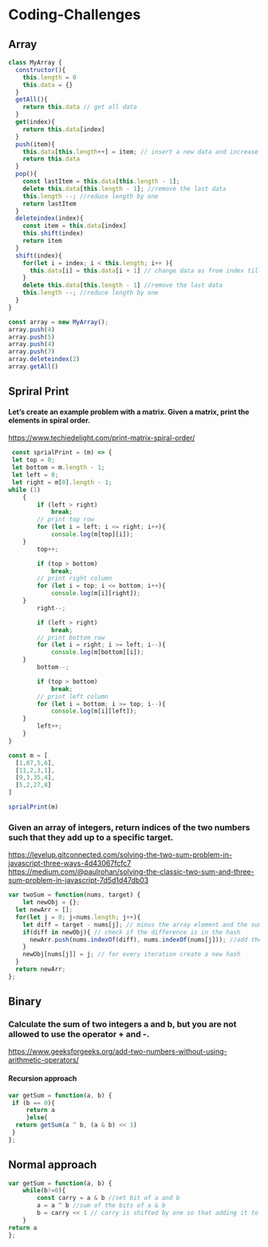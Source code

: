 # Coding-Challenges
## Array
````javascript
class MyArray {
  constructor(){
    this.length = 0 
    this.data = {}
  }
  getAll(){
    return this.data // get all data
  }
  get(index){
    return this.data[index]
  }
  push(item){
    this.data[this.length++] = item; // insert a new data and increase length by 1
    return this.data
  }
  pop(){
    const lastItem = this.data[this.length - 1]; 
    delete this.data[this.length - 1]; //remove the last data
    this.length --; //reduce length by one
    return lastItem
  }
  deleteindex(index){
    const item = this.data[index]
    this.shift(index) 
    return item 
  }
  shift(index){
    for(let i = index; i < this.length; i++ ){
      this.data[i] = this.data[i + 1] // change data as from index till the end
    }
    delete this.data[this.length - 1] //remove the last data
    this.length --; //reduce length by one
  }
}

const array = new MyArray();
array.push(4)
array.push(5)
array.push(4)
array.push(7)
array.deleteindex(2)
array.getAll()

````
## Spriral Print
#### Let’s create an example problem with a matrix. Given a matrix, print the elements in spiral order.
https://www.techiedelight.com/print-matrix-spiral-order/
 

````javascript
 const sprialPrint = (m) => {
 let top = 0;
 let bottom = m.length - 1;
 let left = 0;
 let right = m[0].length - 1;
while (1)
	{
		if (left > right)
			break;
		// print top row
		for (let i = left; i <= right; i++){
			console.log(m[top][i]);
    }
		top++;

		if (top > bottom)
			break;
		// print right column
		for (let i = top; i <= bottom; i++){
			console.log(m[i][right]);
    }
		right--;

		if (left > right)
			break;
		// print bottom row
		for (let i = right; i >= left; i--){
			console.log(m[bottom][i]);
    }
		bottom--;

		if (top > bottom)
			break;
		// print left column
		for (let i = bottom; i >= top; i--){
			console.log(m[i][left]);
    }
		left++;
	}
}

const m = [
  [1,87,5,6],
  [11,2,3,1],
  [9,3,35,4],
  [5,2,27,8]
]

sprialPrint(m)
````



### Given an array of integers, return indices of the two numbers such that they add up to a specific target.
https://levelup.gitconnected.com/solving-the-two-sum-problem-in-javascript-three-ways-4d43067fcfc7
https://medium.com/@paulrohan/solving-the-classic-two-sum-and-three-sum-problem-in-javascript-7d5d1d47db03
`````javascript
var twoSum = function(nums, target) {
    let newObj = {};
  let newArr = [];
  for(let j = 0; j<nums.length; j++){
    let diff = target - nums[j]; // minus the array element and the sum
    if(diff in newObj){ // check if the difference is in the hash
      newArr.push(nums.indexOf(diff), nums.indexOf(nums[j])); //add the array element and the diff into a new array
    }
    newObj[nums[j]] = j; // for every iteration create a new hash
  }
  return newArr;
};
`````

## Binary 
### Calculate the sum of two integers a and b, but you are not allowed to use the operator + and -.
https://www.geeksforgeeks.org/add-two-numbers-without-using-arithmetic-operators/
#### Recursion approach
````javascript
var getSum = function(a, b) {
 if (b == 0){
     return a 
     }else{
  return getSum(a ^ b, (a & b) << 1)   
 }
};
````
## Normal approach
````javascript
var getSum = function(a, b) {
    while(b!=0){
        const carry = a & b //set bit of a and b
        a = a ^ b //sum of the bits of a & b
        b = carry << 1 // carry is shifted by one so that adding it to a gives the required sum
    }
return a
};
`````

